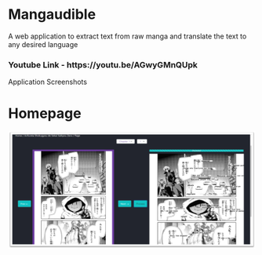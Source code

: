 # Mangaudible
A web application to extract text from raw manga and translate the text to any desired language

<h3> Youtube Link - https://youtu.be/AGwyGMnQUpk</h3>
Application Screenshots
<br>
<h1> Homepage </h1>

![](images/mangapage.png)
<!-- <br> -->
<!-- <h1>Chapter Page </h1>
![](images/chapterpage.png)
<br>
<h1>Category Page </h1>
![](images/categorypage.png)
<br>
<h1> Manga Page </h1>
![](images/mangapage.png)
<br>
<h1> Text Detection and translation</h1>
![](images/Retrieval.png) -->
 
